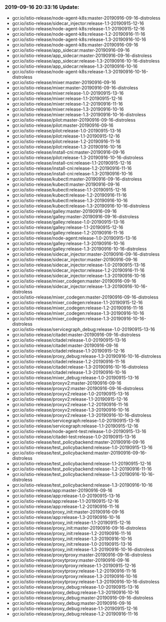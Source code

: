 ### 2019-09-16 20:33:16 Update:

- gcr.io/istio-release/node-agent-k8s:master-20190916-09-16-distroless
- gcr.io/istio-release/sidecar_injector:release-1.1-20190915-12-16
- gcr.io/istio-release/node-agent-k8s:release-1.1-20190915-12-16
- gcr.io/istio-release/node-agent-k8s:release-1.2-20190916-11-16
- gcr.io/istio-release/node-agent-k8s:release-1.3-20190916-10-16
- gcr.io/istio-release/node-agent-k8s:master-20190916-09-16
- gcr.io/istio-release/app_sidecar:master-20190916-09-16
- gcr.io/istio-release/app_sidecar:master-20190916-09-16-distroless
- gcr.io/istio-release/app_sidecar:release-1.3-20190916-10-16-distroless
- gcr.io/istio-release/app_sidecar:release-1.3-20190916-10-16
- gcr.io/istio-release/node-agent-k8s:release-1.3-20190916-10-16-distroless
- gcr.io/istio-release/mixer:master-20190916-09-16
- gcr.io/istio-release/mixer:master-20190916-09-16-distroless
- gcr.io/istio-release/mixer:release-1.0-20190915-13-16
- gcr.io/istio-release/mixer:release-1.1-20190915-12-16
- gcr.io/istio-release/mixer:release-1.2-20190916-11-16
- gcr.io/istio-release/mixer:release-1.3-20190916-10-16
- gcr.io/istio-release/mixer:release-1.3-20190916-10-16-distroless
- gcr.io/istio-release/pilot:master-20190916-09-16-distroless
- gcr.io/istio-release/pilot:master-20190916-09-16
- gcr.io/istio-release/pilot:release-1.0-20190915-13-16
- gcr.io/istio-release/pilot:release-1.1-20190915-12-16
- gcr.io/istio-release/pilot:release-1.2-20190916-11-16
- gcr.io/istio-release/pilot:release-1.3-20190916-10-16
- gcr.io/istio-release/install-cni:master-20190916-09-16
- gcr.io/istio-release/pilot:release-1.3-20190916-10-16-distroless
- gcr.io/istio-release/install-cni:release-1.1-20190915-12-16
- gcr.io/istio-release/install-cni:release-1.2-20190916-11-16
- gcr.io/istio-release/install-cni:release-1.3-20190916-10-16
- gcr.io/istio-release/kubectl:master-20190916-09-16-distroless
- gcr.io/istio-release/kubectl:master-20190916-09-16
- gcr.io/istio-release/kubectl:release-1.1-20190915-12-16
- gcr.io/istio-release/kubectl:release-1.2-20190916-11-16
- gcr.io/istio-release/kubectl:release-1.3-20190916-10-16
- gcr.io/istio-release/kubectl:release-1.3-20190916-10-16-distroless
- gcr.io/istio-release/galley:master-20190916-09-16
- gcr.io/istio-release/galley:master-20190916-09-16-distroless
- gcr.io/istio-release/galley:release-1.0-20190915-13-16
- gcr.io/istio-release/galley:release-1.1-20190915-12-16
- gcr.io/istio-release/galley:release-1.2-20190916-11-16
- gcr.io/istio-release/node-agent:release-1.0-20190915-13-16
- gcr.io/istio-release/galley:release-1.3-20190916-10-16
- gcr.io/istio-release/galley:release-1.3-20190916-10-16-distroless
- gcr.io/istio-release/sidecar_injector:master-20190916-09-16-distroless
- gcr.io/istio-release/sidecar_injector:master-20190916-09-16
- gcr.io/istio-release/sidecar_injector:release-1.0-20190915-13-16
- gcr.io/istio-release/sidecar_injector:release-1.2-20190916-11-16
- gcr.io/istio-release/sidecar_injector:release-1.3-20190916-10-16
- gcr.io/istio-release/mixer_codegen:master-20190916-09-16
- gcr.io/istio-release/sidecar_injector:release-1.3-20190916-10-16-distroless
- gcr.io/istio-release/mixer_codegen:master-20190916-09-16-distroless
- gcr.io/istio-release/mixer_codegen:release-1.1-20190915-12-16
- gcr.io/istio-release/mixer_codegen:release-1.2-20190916-11-16
- gcr.io/istio-release/mixer_codegen:release-1.3-20190916-10-16
- gcr.io/istio-release/mixer_codegen:release-1.3-20190916-10-16-distroless
- gcr.io/istio-release/servicegraph_debug:release-1.0-20190915-13-16
- gcr.io/istio-release/citadel:master-20190916-09-16-distroless
- gcr.io/istio-release/citadel:release-1.0-20190915-13-16
- gcr.io/istio-release/citadel:master-20190916-09-16
- gcr.io/istio-release/citadel:release-1.1-20190915-12-16
- gcr.io/istio-release/proxy_debug:release-1.3-20190916-10-16-distroless
- gcr.io/istio-release/citadel:release-1.2-20190916-11-16
- gcr.io/istio-release/citadel:release-1.3-20190916-10-16-distroless
- gcr.io/istio-release/citadel:release-1.3-20190916-10-16
- gcr.io/istio-release/mixer_debug:release-1.0-20190915-13-16
- gcr.io/istio-release/proxyv2:master-20190916-09-16
- gcr.io/istio-release/proxyv2:master-20190916-09-16-distroless
- gcr.io/istio-release/proxyv2:release-1.0-20190915-13-16
- gcr.io/istio-release/proxyv2:release-1.1-20190915-12-16
- gcr.io/istio-release/proxyv2:release-1.2-20190916-11-16
- gcr.io/istio-release/proxyv2:release-1.3-20190916-10-16
- gcr.io/istio-release/proxyv2:release-1.3-20190916-10-16-distroless
- gcr.io/istio-release/servicegraph:release-1.0-20190915-13-16
- gcr.io/istio-release/servicegraph:release-1.1-20190915-12-16
- gcr.io/istio-release/node-agent-test:release-1.0-20190915-13-16
- gcr.io/istio-release/citadel-test:release-1.0-20190915-13-16
- gcr.io/istio-release/test_policybackend:master-20190916-09-16
- gcr.io/istio-release/test_policybackend:release-1.0-20190915-13-16
- gcr.io/istio-release/test_policybackend:master-20190916-09-16-distroless
- gcr.io/istio-release/test_policybackend:release-1.1-20190915-12-16
- gcr.io/istio-release/test_policybackend:release-1.2-20190916-11-16
- gcr.io/istio-release/test_policybackend:release-1.3-20190916-10-16-distroless
- gcr.io/istio-release/test_policybackend:release-1.3-20190916-10-16
- gcr.io/istio-release/app:master-20190916-09-16
- gcr.io/istio-release/app:release-1.0-20190915-13-16
- gcr.io/istio-release/app:release-1.1-20190915-12-16
- gcr.io/istio-release/app:release-1.2-20190916-11-16
- gcr.io/istio-release/proxy_init:master-20190916-09-16
- gcr.io/istio-release/app:release-1.3-20190916-10-16
- gcr.io/istio-release/proxy_init:release-1.1-20190915-12-16
- gcr.io/istio-release/proxy_init:master-20190916-09-16-distroless
- gcr.io/istio-release/proxy_init:release-1.2-20190916-11-16
- gcr.io/istio-release/proxy_init:release-1.3-20190916-10-16
- gcr.io/istio-release/proxy_init:release-1.0-20190915-13-16
- gcr.io/istio-release/proxy_init:release-1.3-20190916-10-16-distroless
- gcr.io/istio-release/proxytproxy:master-20190916-09-16-distroless
- gcr.io/istio-release/proxytproxy:master-20190916-09-16
- gcr.io/istio-release/proxytproxy:release-1.1-20190915-12-16
- gcr.io/istio-release/proxytproxy:release-1.2-20190916-11-16
- gcr.io/istio-release/proxytproxy:release-1.3-20190916-10-16
- gcr.io/istio-release/proxytproxy:release-1.3-20190916-10-16-distroless
- gcr.io/istio-release/proxy_debug:release-1.0-20190915-13-16
- gcr.io/istio-release/proxy_debug:release-1.3-20190916-10-16
- gcr.io/istio-release/proxy_debug:master-20190916-09-16-distroless
- gcr.io/istio-release/proxy_debug:master-20190916-09-16
- gcr.io/istio-release/proxy_debug:release-1.1-20190915-12-16
- gcr.io/istio-release/proxy_debug:release-1.2-20190916-11-16
